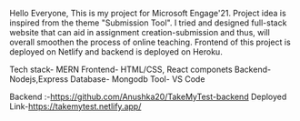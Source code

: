 Hello Everyone,
This is my project for Microsoft Engage'21.
Project idea is inspired from the theme "Submission Tool".
I tried and designed full-stack website that can aid in assignment creation-submission and thus, will overall smoothen the process of online teaching.
Frontend of this project is deployed on Netlify and backend is deployed on Heroku.

Tech stack- MERN
Frontend- HTML/CSS, React componets
Backend- Nodejs,Express
Database- Mongodb
Tool- VS Code

Backend :-https://github.com/Anushka20/TakeMyTest-backend
Deployed Link-https://takemytest.netlify.app/
